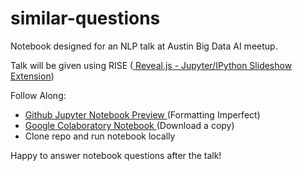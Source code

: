 # similar-questions
Notebook designed for an NLP talk at Austin Big Data AI meetup. 

Talk will be given using RISE (<a href="https://github.com/damianavila/RISE"> Reveal.js - Jupyter/IPython Slideshow Extension</a>)

Follow Along:
- <a href="https://github.com/nataliedurgin/similar-questions/blob/master/Big_Data_AI_Meetup_20180613.ipynb"> Github Jupyter Notebook Preview </a> (Formatting Imperfect)
- <a href="https://drive.google.com/file/d/1y0mzdhiqXIgDSE-lXdV5DRnv7FXtjGRW/view?usp=sharing"> Google Colaboratory Notebook </a> (Download a copy)
- Clone repo and run notebook locally 

Happy to answer notebook questions after the talk!
